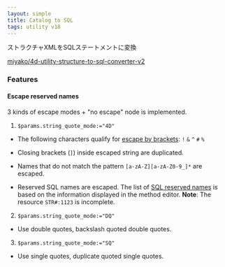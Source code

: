 ```yaml
---
layout: simple
title: Catalog to SQL
tags: utility v18
---
```


ストラクチャXMLをSQLステートメントに変換

<!--more-->

[miyako/4d-utility-structure-to-sql-converter-v2](https://github.com/miyako/4d-utility-structure-to-sql-converter-v2/)

### Features

#### Escape reserved names

3 kinds of escape modes + "no escape" node is implemented.

1. ``$params.string_quote_mode:="4D"``

  * The following characters qualify for [escape by brackets](https://doc.4d.com/4Dv18/4D/18/sql-name.300-4650712.en.html): ``!`` ``&`` ``^`` ``#`` ``%``

  * Closing brackets (``]``) inside escaped string are duplicated.

  * Names that do not match the pattern ``[a-zA-Z][a-zA-Z0-9_]*`` are escaped.

  * Reserved SQL names are escaped. The list of [SQL reserved names]() is based on the information displayed in the method editor. **Note**: The resource ``STR#:1123`` is incomplete.

2. ``$params.string_quote_mode:="DQ"``

* Use double quotes, backslash quoted double quotes.

3. ``$params.string_quote_mode:="SQ"``

* Use single quotes, duplicate quoted single quotes.
